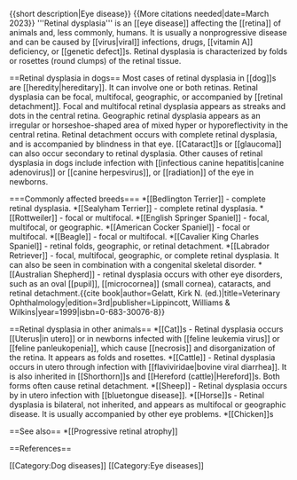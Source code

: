 {{short description|Eye disease}}
{{More citations needed|date=March 2023}}
'''Retinal dysplasia''' is an [[eye disease]] affecting the [[retina]] of animals and, less commonly, humans.  It is usually a nonprogressive disease and can be caused by [[virus|viral]] infections, drugs, [[vitamin A]] deficiency, or [[genetic defect]]s.  Retinal dysplasia is characterized by folds or rosettes (round clumps) of the retinal tissue.

==Retinal dysplasia in dogs==
Most cases of retinal dysplasia in [[dog]]s are [[heredity|hereditary]].  It can involve one or both retinas.  Retinal dysplasia can be focal, multifocal, geographic, or accompanied by [[retinal detachment]].  Focal and multifocal retinal dysplasia appears as streaks and dots in the central retina.  Geographic retinal dysplasia appears as an irregular or horseshoe-shaped area of mixed hyper or hyporeflectivity in the central retina.  Retinal detachment occurs with complete retinal dysplasia, and is accompanied by blindness in that eye.  [[Cataract]]s or [[glaucoma]] can also occur secondary to retinal dysplasia.  Other causes of retinal dysplasia in dogs include infection with [[infectious canine hepatitis|canine adenovirus]] or [[canine herpesvirus]], or [[radiation]] of the eye in newborns.

===Commonly affected breeds===
*[[Bedlington Terrier]] - complete retinal dysplasia.
*[[Sealyham Terrier]] - complete retinal dysplasia.
*[[Rottweiler]] - focal or multifocal.
*[[English Springer Spaniel]] - focal, multifocal, or geographic.
*[[American Cocker Spaniel]] - focal or multifocal.
*[[Beagle]] - focal or multifocal.
*[[Cavalier King Charles Spaniel]] - retinal folds, geographic, or retinal detachment.
*[[Labrador Retriever]] - focal, multifocal, geographic, or complete retinal dysplasia.  It can also be seen in combination with a congenital skeletal disorder.
*[[Australian Shepherd]] - retinal dysplasia occurs with other eye disorders, such as an oval [[pupil]], [[microcornea]] (small cornea), cataracts, and retinal detachment.<ref name=Gelatt_1999>{{cite book|author=Gelatt, Kirk N. (ed.)|title=Veterinary Ophthalmology|edition=3rd|publisher=Lippincott, Williams & Wilkins|year=1999|isbn=0-683-30076-8}}</ref>

==Retinal dysplasia in other animals==
*[[Cat]]s - Retinal dysplasia occurs [[Uterus|in utero]] or in newborns infected with [[feline leukemia virus]] or [[feline panleukopenia]], which cause [[necrosis]] and disorganization of the retina.  It appears as folds and rosettes.
*[[Cattle]] - Retinal dysplasia occurs in utero through infection with [[flaviviridae|bovine viral diarrhea]].  It is also inherited in [[Shorthorn]]s and [[Hereford (cattle)|Hereford]]s.  Both forms often cause retinal detachment.
*[[Sheep]] - Retinal dysplasia occurs by in utero infection with [[bluetongue disease]].
*[[Horse]]s - Retinal dysplasia is bilateral, not inherited, and appears as multifocal or geographic disease.  It is usually accompanied by other eye problems.
*[[Chicken]]s<ref name=Gelatt_1999/>

==See also==
*[[Progressive retinal atrophy]]

==References==
<references/>

[[Category:Dog diseases]]
[[Category:Eye diseases]]